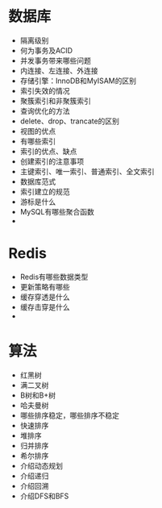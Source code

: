 
# 数据库  

- 隔离级别  
- 何为事务及ACID  
- 并发事务带来哪些问题    
- 内连接、左连接、外连接  
- 存储引擎：InnoDB和MyISAM的区别  
- 索引失效的情况  
- 聚簇索引和非聚簇索引  
- 查询优化的方法  
- delete、drop、trancate的区别  
- 视图的优点  
- 有哪些索引  
- 索引的优点、缺点  
- 创建索引的注意事项  
- 主键索引、唯一索引、普通索引、全文索引  
- 数据库范式  
- 索引建立的规范  
- 游标是什么  
- MySQL有哪些聚合函数  
- 





# Redis  
- Redis有哪些数据类型  
- 更新策略有哪些  
- 缓存穿透是什么  
- 缓存击穿是什么  
- 












# 算法  
- 红黑树  
- 满二叉树  
- B树和B+树  
- 哈夫曼树  
- 哪些排序稳定，哪些排序不稳定  
- 快速排序  
- 堆排序  
- 归并排序  
- 希尔排序   
- 介绍动态规划  
- 介绍递归  
- 介绍回溯  
- 介绍DFS和BFS  

















